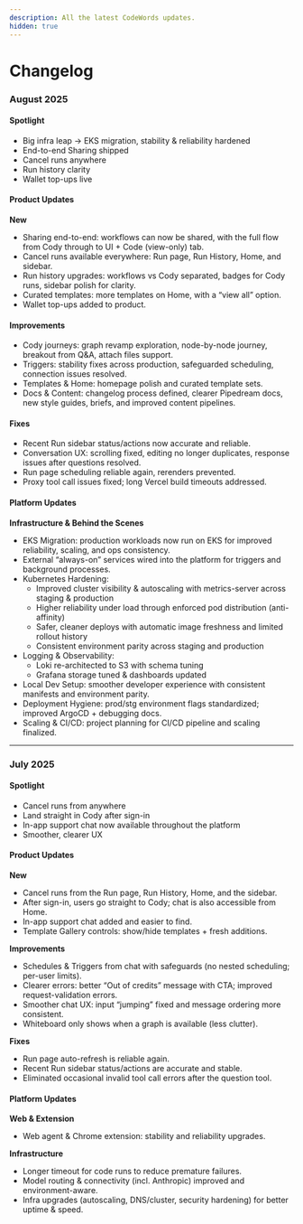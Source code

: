 ```yaml
---
description: All the latest CodeWords updates.
hidden: true
---
```


# Changelog

### August 2025

#### Spotlight

* Big infra leap → EKS migration, stability & reliability hardened
* End-to-end Sharing shipped
* Cancel runs anywhere
* Run history clarity
* Wallet top-ups live

#### Product Updates

**New**

* Sharing end-to-end: workflows can now be shared, with the full flow from Cody through to UI + Code (view-only) tab.
* Cancel runs available everywhere: Run page, Run History, Home, and sidebar.
* Run history upgrades: workflows vs Cody separated, badges for Cody runs, sidebar polish for clarity.
* Curated templates: more templates on Home, with a “view all” option.
* Wallet top-ups added to product.

#### **Improvements**

* Cody journeys: graph revamp exploration, node-by-node journey, breakout from Q\&A, attach files support.
* Triggers: stability fixes across production, safeguarded scheduling, connection issues resolved.
* Templates & Home: homepage polish and curated template sets.
* Docs & Content: changelog process defined, clearer Pipedream docs, new style guides, briefs, and improved content pipelines.

#### **Fixes**

* Recent Run sidebar status/actions now accurate and reliable.
* Conversation UX: scrolling fixed, editing no longer duplicates, response issues after questions resolved.
* Run page scheduling reliable again, rerenders prevented.
* Proxy tool call issues fixed; long Vercel build timeouts addressed.

#### Platform Updates

**Infrastructure & Behind the Scenes**

* EKS Migration: production workloads now run on EKS for improved reliability, scaling, and ops consistency.
* External “always-on” services wired into the platform for triggers and background processes.
* Kubernetes Hardening:
  * Improved cluster visibility & autoscaling with metrics-server across staging & production
  * Higher reliability under load through enforced pod distribution (anti-affinity)
  * Safer, cleaner deploys with automatic image freshness and limited rollout history
  * Consistent environment parity across staging and production
* Logging & Observability:
  * Loki re-architected to S3 with schema tuning
  * Grafana storage tuned & dashboards updated
* Local Dev Setup: smoother developer experience with consistent manifests and environment parity.
* Deployment Hygiene: prod/stg environment flags standardized; improved ArgoCD + debugging docs.
* Scaling & CI/CD: project planning for CI/CD pipeline and scaling finalized.



***

### July 2025&#x20;

#### Spotlight

* Cancel runs from anywhere
* Land straight in Cody after sign-in
* In-app support chat now available throughout the platform&#x20;
* Smoother, clearer UX

#### Product Updates

**New**

* Cancel runs from the Run page, Run History, Home, and the sidebar.
* After sign-in, users go straight to Cody; chat is also accessible from Home.
* In-app support chat added and easier to find.
* Template Gallery controls: show/hide templates + fresh additions.

**Improvements**

* Schedules & Triggers from chat with safeguards (no nested scheduling; per-user limits).
* Clearer errors: better “Out of credits” message with CTA; improved request-validation errors.
* Smoother chat UX: input “jumping” fixed and message ordering more consistent.
* Whiteboard only shows when a graph is available (less clutter).

**Fixes**

* Run page auto-refresh is reliable again.
* Recent Run sidebar status/actions are accurate and stable.
* Eliminated occasional invalid tool call errors after the question tool.

#### Platform Updates

**Web & Extension**

* Web agent & Chrome extension: stability and reliability upgrades.

**Infrastructure**

* Longer timeout for code runs to reduce premature failures.
* Model routing & connectivity (incl. Anthropic) improved and environment-aware.
* Infra upgrades (autoscaling, DNS/cluster, security hardening) for better uptime & speed.
